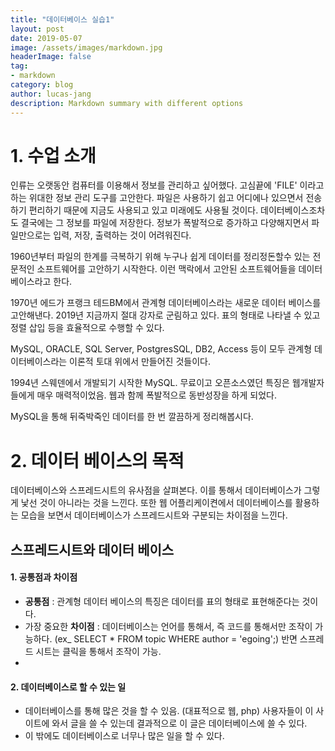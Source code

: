 ```yaml
---
title: "데이터베이스 실습1"
layout: post
date: 2019-05-07
image: /assets/images/markdown.jpg
headerImage: false
tag:
- markdown
category: blog
author: lucas-jang
description: Markdown summary with different options
---
```



# 1. 수업 소개

인류는 오랫동안 컴퓨터를 이용해서 정보를 관리하고 싶어했다. 고심끝에 'FILE' 이라고 하는 위대한 정보 관리 도구를 고안한다.  파일은 사용하기 쉽고 어디에나 있으면서 전송하기 편리하기 때문에 지금도 사용되고 있고 미래에도 사용될 것이다.  데이터베이스조차도 결국에는 그 정보를 파일에 저장한다. 정보가 폭발적으로 증가하고 다양해지면서 파일만으로는 입력, 저장,  출력하는 것이 어려워진다. 

1960년부터 파일의 한계를 극복하기 위해 누구나 쉽게 데이터를 정리정돈할수 있는 전문적인 소프트웨어를 고안하기 시작한다. 이런 맥락에서 고안된 소프트웨어들을 데이터베이스라고 한다.

1970년 에드가 프랭크 테드BM에서 관계형 데이터베이스라는 새로운 데이터 베이스를 고안해낸다. 2019년 지금까지 절대 강자로 군림하고 있다. 표의 형태로 나타낼 수 있고 정렬 삽입 등을 효율적으로 수행할 수 있다.

MySQL, ORACLE, SQL Server, PostgresSQL, DB2, Access 등이 모두 관계형 데이터베이스라는 이론적 토대 위에서 만들어진 것들이다.

1994년 스웨덴에서 개발되기 시작한 MySQL. 무료이고 오픈소스였던 특징은 웹개발자들에게 매우 매력적이었음. 웹과 함께 폭발적으로 동반성장을 하게 되었다.

MySQL을 통해 뒤죽박죽인 데이터를 한 번 깔끔하게 정리해봅시다.

# 2. 데이터 베이스의 목적

데이터베이스와 스프레드시트의 유사점을 살펴본다. 이를 통해서 데이터베이스가 그렇게 낯선 것이 아니라는 것을 느낀다. 또한 웹 어플리케이켠에서 데이터베이스를 활용하는 모습을 보면서 데이터베이스가 스프레드시트와 구분되는 차이점을 느낀다.

## 스프레드시트와 데이터 베이스

#### 1. 공통점과 차이점

- **공통점** : 관계형 데이터 베이스의 특징은 데이터를 표의 형태로 표현해준다는 것이다.
- 가장 중요한 **차이점** : 데이터베이스는 언어를 통해서, 즉 코드를 통해서만 조작이 가능하다. (ex_ SELECT * FROM topic WHERE author = 'egoing';) 반면 스프레드 시트는 클릭을 통해서 조작이 가능.
- 
#### 2. 데이터베이스로 할 수 있는 일

- 데이터베이스를 통해 많은 것을 할 수 있음. (대표적으로 웹, php) 사용자들이 이 사이트에 와서 글을 쓸 수 있는데 결과적으로 이 글은 데이터베이스에 쓸 수 있다.
- 이 밖에도 데이터베이스로 너무나 많은 일을 할 수 있다.
